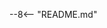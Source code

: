 <!--
SPDX-FileCopyrightText: 2024-present Stuart Ellis <stuart@stuartellis.name>

SPDX-License-Identifier: MIT
-->

--8<-- "README.md"
